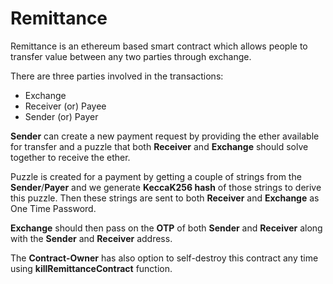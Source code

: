 # Remittance
Remittance is an ethereum  based smart contract which allows people to transfer value between any two parties through exchange.

There are three parties involved in the transactions:
* Exchange
* Receiver (or) Payee
* Sender (or) Payer

**Sender**  can create a new payment request by providing the ether available for transfer and a puzzle that both **Receiver** and **Exchange** should solve together to receive the ether.

Puzzle is created for a payment by getting a couple of strings from the **Sender**/**Payer** and we generate **KeccaK256 hash** of those strings to derive this puzzle.  Then these strings are sent to both **Receiver** and **Exchange** as One Time Password.

**Exchange** should then pass on the **OTP** of both **Sender** and **Receiver** along with the **Sender** and **Receiver** address.

The **Contract-Owner** has also option to self-destroy this contract any time using **killRemittanceContract** function.





